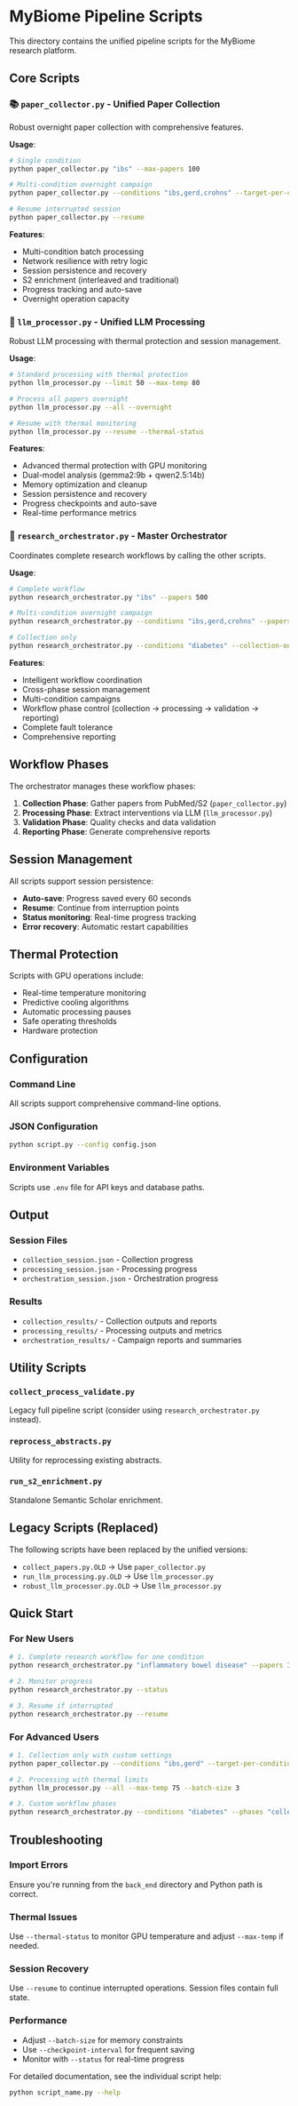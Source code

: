 # MyBiome Pipeline Scripts

This directory contains the unified pipeline scripts for the MyBiome research platform.

## Core Scripts

### 📚 `paper_collector.py` - Unified Paper Collection
Robust overnight paper collection with comprehensive features.

**Usage**:
```bash
# Single condition
python paper_collector.py "ibs" --max-papers 100

# Multi-condition overnight campaign
python paper_collector.py --conditions "ibs,gerd,crohns" --target-per-condition 1000 --overnight

# Resume interrupted session
python paper_collector.py --resume
```

**Features**:
- Multi-condition batch processing
- Network resilience with retry logic
- Session persistence and recovery
- S2 enrichment (interleaved and traditional)
- Progress tracking and auto-save
- Overnight operation capacity

### 🤖 `llm_processor.py` - Unified LLM Processing
Robust LLM processing with thermal protection and session management.

**Usage**:
```bash
# Standard processing with thermal protection
python llm_processor.py --limit 50 --max-temp 80

# Process all papers overnight
python llm_processor.py --all --overnight

# Resume with thermal monitoring
python llm_processor.py --resume --thermal-status
```

**Features**:
- Advanced thermal protection with GPU monitoring
- Dual-model analysis (gemma2:9b + qwen2.5:14b)
- Memory optimization and cleanup
- Session persistence and recovery
- Progress checkpoints and auto-save
- Real-time performance metrics

### 🎯 `research_orchestrator.py` - Master Orchestrator
Coordinates complete research workflows by calling the other scripts.

**Usage**:
```bash
# Complete workflow
python research_orchestrator.py "ibs" --papers 500

# Multi-condition overnight campaign
python research_orchestrator.py --conditions "ibs,gerd,crohns" --papers-per-condition 1000 --overnight

# Collection only
python research_orchestrator.py --conditions "diabetes" --collection-only
```

**Features**:
- Intelligent workflow coordination
- Cross-phase session management
- Multi-condition campaigns
- Workflow phase control (collection → processing → validation → reporting)
- Complete fault tolerance
- Comprehensive reporting

## Workflow Phases

The orchestrator manages these workflow phases:

1. **Collection Phase**: Gather papers from PubMed/S2 (`paper_collector.py`)
2. **Processing Phase**: Extract interventions via LLM (`llm_processor.py`)
3. **Validation Phase**: Quality checks and data validation
4. **Reporting Phase**: Generate comprehensive reports

## Session Management

All scripts support session persistence:
- **Auto-save**: Progress saved every 60 seconds
- **Resume**: Continue from interruption points
- **Status monitoring**: Real-time progress tracking
- **Error recovery**: Automatic restart capabilities

## Thermal Protection

Scripts with GPU operations include:
- Real-time temperature monitoring
- Predictive cooling algorithms
- Automatic processing pauses
- Safe operating thresholds
- Hardware protection

## Configuration

### Command Line
All scripts support comprehensive command-line options.

### JSON Configuration
```bash
python script.py --config config.json
```

### Environment Variables
Scripts use `.env` file for API keys and database paths.

## Output

### Session Files
- `collection_session.json` - Collection progress
- `processing_session.json` - Processing progress
- `orchestration_session.json` - Orchestration progress

### Results
- `collection_results/` - Collection outputs and reports
- `processing_results/` - Processing outputs and metrics
- `orchestration_results/` - Campaign reports and summaries

## Utility Scripts

### `collect_process_validate.py`
Legacy full pipeline script (consider using `research_orchestrator.py` instead).

### `reprocess_abstracts.py`
Utility for reprocessing existing abstracts.

### `run_s2_enrichment.py`
Standalone Semantic Scholar enrichment.

## Legacy Scripts (Replaced)

The following scripts have been replaced by the unified versions:
- `collect_papers.py.OLD` → Use `paper_collector.py`
- `run_llm_processing.py.OLD` → Use `llm_processor.py`
- `robust_llm_processor.py.OLD` → Use `llm_processor.py`

## Quick Start

### For New Users
```bash
# 1. Complete research workflow for one condition
python research_orchestrator.py "inflammatory bowel disease" --papers 100

# 2. Monitor progress
python research_orchestrator.py --status

# 3. Resume if interrupted
python research_orchestrator.py --resume
```

### For Advanced Users
```bash
# 1. Collection only with custom settings
python paper_collector.py --conditions "ibs,gerd" --target-per-condition 500 --traditional-mode

# 2. Processing with thermal limits
python llm_processor.py --all --max-temp 75 --batch-size 3

# 3. Custom workflow phases
python research_orchestrator.py --conditions "diabetes" --phases "collection,processing" --no-validation
```

## Troubleshooting

### Import Errors
Ensure you're running from the `back_end` directory and Python path is correct.

### Thermal Issues
Use `--thermal-status` to monitor GPU temperature and adjust `--max-temp` if needed.

### Session Recovery
Use `--resume` to continue interrupted operations. Session files contain full state.

### Performance
- Adjust `--batch-size` for memory constraints
- Use `--checkpoint-interval` for frequent saving
- Monitor with `--status` for real-time progress

For detailed documentation, see the individual script help:
```bash
python script_name.py --help
```